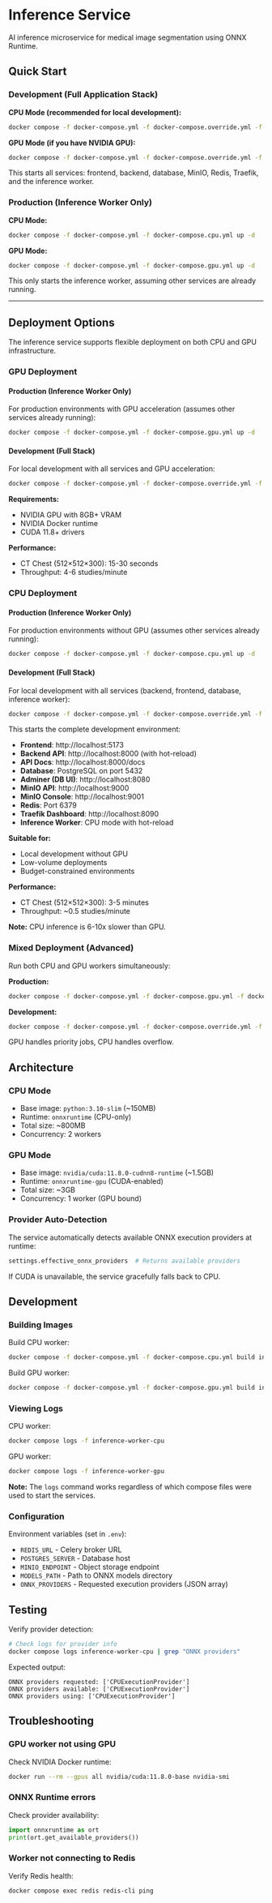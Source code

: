 # Inference Service

AI inference microservice for medical image segmentation using ONNX Runtime.

## Quick Start

### Development (Full Application Stack)

**CPU Mode (recommended for local development):**
```bash
docker compose -f docker-compose.yml -f docker-compose.override.yml -f docker-compose.cpu.yml up -d 
```

**GPU Mode (if you have NVIDIA GPU):**
```bash
docker compose -f docker-compose.yml -f docker-compose.override.yml -f docker-compose.gpu.yml up -d 
```

This starts all services: frontend, backend, database, MinIO, Redis, Traefik, and the inference worker.

### Production (Inference Worker Only)

**CPU Mode:**
```bash
docker compose -f docker-compose.yml -f docker-compose.cpu.yml up -d
```

**GPU Mode:**
```bash
docker compose -f docker-compose.yml -f docker-compose.gpu.yml up -d
```

This only starts the inference worker, assuming other services are already running.

---

## Deployment Options

The inference service supports flexible deployment on both CPU and GPU infrastructure.

### GPU Deployment

#### Production (Inference Worker Only)

For production environments with GPU acceleration (assumes other services already running):

```bash
docker compose -f docker-compose.yml -f docker-compose.gpu.yml up -d
```

#### Development (Full Stack)

For local development with all services and GPU acceleration:

```bash
docker compose -f docker-compose.yml -f docker-compose.override.yml -f docker-compose.gpu.yml up -d
```

**Requirements:**
- NVIDIA GPU with 8GB+ VRAM
- NVIDIA Docker runtime
- CUDA 11.8+ drivers

**Performance:**
- CT Chest (512×512×300): 15-30 seconds
- Throughput: 4-6 studies/minute

### CPU Deployment

#### Production (Inference Worker Only)

For production environments without GPU (assumes other services already running):

```bash
docker compose -f docker-compose.yml -f docker-compose.cpu.yml up -d
```

#### Development (Full Stack)

For local development with all services (backend, frontend, database, inference worker):

```bash
docker compose -f docker-compose.yml -f docker-compose.override.yml -f docker-compose.cpu.yml up -d
```

This starts the complete development environment:
- **Frontend**: http://localhost:5173
- **Backend API**: http://localhost:8000 (with hot-reload)
- **API Docs**: http://localhost:8000/docs
- **Database**: PostgreSQL on port 5432
- **Adminer (DB UI)**: http://localhost:8080
- **MinIO API**: http://localhost:9000
- **MinIO Console**: http://localhost:9001
- **Redis**: Port 6379
- **Traefik Dashboard**: http://localhost:8090
- **Inference Worker**: CPU mode with hot-reload

**Suitable for:**
- Local development without GPU
- Low-volume deployments
- Budget-constrained environments

**Performance:**
- CT Chest (512×512×300): 3-5 minutes
- Throughput: ~0.5 studies/minute

**Note:** CPU inference is 6-10x slower than GPU.

### Mixed Deployment (Advanced)

Run both CPU and GPU workers simultaneously:

**Production:**
```bash
docker compose -f docker-compose.yml -f docker-compose.gpu.yml -f docker-compose.cpu.yml up -d
```

**Development:**
```bash
docker compose -f docker-compose.yml -f docker-compose.override.yml -f docker-compose.gpu.yml -f docker-compose.cpu.yml up
```

GPU handles priority jobs, CPU handles overflow.

## Architecture

### CPU Mode
- Base image: `python:3.10-slim` (~150MB)
- Runtime: `onnxruntime` (CPU-only)
- Total size: ~800MB
- Concurrency: 2 workers

### GPU Mode
- Base image: `nvidia/cuda:11.8.0-cudnn8-runtime` (~1.5GB)
- Runtime: `onnxruntime-gpu` (CUDA-enabled)
- Total size: ~3GB
- Concurrency: 1 worker (GPU bound)

### Provider Auto-Detection

The service automatically detects available ONNX execution providers at runtime:

```python
settings.effective_onnx_providers  # Returns available providers
```

If CUDA is unavailable, the service gracefully falls back to CPU.

## Development

### Building Images

Build CPU worker:
```bash
docker compose -f docker-compose.yml -f docker-compose.cpu.yml build inference-worker-cpu
```

Build GPU worker:
```bash
docker compose -f docker-compose.yml -f docker-compose.gpu.yml build inference-worker-gpu
```

### Viewing Logs

CPU worker:
```bash
docker compose logs -f inference-worker-cpu
```

GPU worker:
```bash
docker compose logs -f inference-worker-gpu
```

**Note:** The `logs` command works regardless of which compose files were used to start the services.

### Configuration

Environment variables (set in `.env`):
- `REDIS_URL` - Celery broker URL
- `POSTGRES_SERVER` - Database host
- `MINIO_ENDPOINT` - Object storage endpoint
- `MODELS_PATH` - Path to ONNX models directory
- `ONNX_PROVIDERS` - Requested execution providers (JSON array)

## Testing

Verify provider detection:
```bash
# Check logs for provider info
docker compose logs inference-worker-cpu | grep "ONNX providers"
```

Expected output:
```
ONNX providers requested: ['CPUExecutionProvider']
ONNX providers available: ['CPUExecutionProvider']
ONNX providers using: ['CPUExecutionProvider']
```

## Troubleshooting

### GPU worker not using GPU

Check NVIDIA Docker runtime:
```bash
docker run --rm --gpus all nvidia/cuda:11.8.0-base nvidia-smi
```

### ONNX Runtime errors

Check provider availability:
```python
import onnxruntime as ort
print(ort.get_available_providers())
```

### Worker not connecting to Redis

Verify Redis health:
```bash
docker compose exec redis redis-cli ping
```
